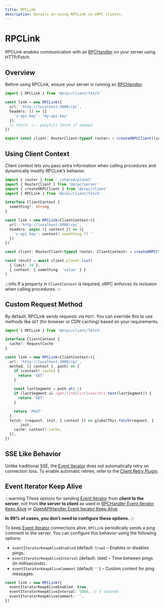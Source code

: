 ```yaml
---
title: RPCLink
description: Details on using RPCLink in oRPC clients.
---
```


# RPCLink

RPCLink enables communication with an [RPCHandler](/docs/rpc-handler) on your server using HTTP/Fetch.

## Overview

Before using RPCLink, ensure your server is running an [RPCHandler](/docs/rpc-handler).

```ts
import { RPCLink } from '@orpc/client/fetch'

const link = new RPCLink({
  url: 'http://localhost:3000/rpc',
  headers: () => ({
    'x-api-key': 'my-api-key'
  }),
  // fetch: <-- polyfill fetch if needed
})

export const client: RouterClient<typeof router> = createORPCClient(link)
```

## Using Client Context

Client context lets you pass extra information when calling procedures and dynamically modify RPCLink’s behavior.

```ts twoslash
import { router } from './shared/planet'
import { RouterClient } from '@orpc/server'
import { createORPCClient } from '@orpc/client'
import { RPCLink } from '@orpc/client/fetch'

interface ClientContext {
  something?: string
}

const link = new RPCLink<ClientContext>({
  url: 'http://localhost:3000/rpc',
  headers: async ({ context }) => ({
    'x-api-key': context?.something ?? ''
  })
})

const client: RouterClient<typeof router, ClientContext> = createORPCClient(link)

const result = await client.planet.list(
  { limit: 10 },
  { context: { something: 'value' } }
)
```

:::info
If a property in `ClientContext` is required, oRPC enforces its inclusion when calling procedures.
:::

## Custom Request Method

By default, RPCLink sends requests via `POST`. You can override this to use methods like `GET` (for browser or CDN caching) based on your requirements.

```ts twoslash
import { RPCLink } from '@orpc/client/fetch'

interface ClientContext {
  cache?: RequestCache
}

const link = new RPCLink<ClientContext>({
  url: 'http://localhost:3000/rpc',
  method: ({ context }, path) => {
    if (context?.cache) {
      return 'GET'
    }

    const lastSegment = path.at(-1)
    if (lastSegment && /get|find|list|search/i.test(lastSegment)) {
      return 'GET'
    }

    return 'POST'
  },
  fetch: (request, init, { context }) => globalThis.fetch(request, {
    ...init,
    cache: context?.cache,
  }),
})
```

## SSE Like Behavior

Unlike traditional SSE, the [Event Iterator](/docs/event-iterator) does not automatically retry on connection loss. To enable automatic retries, refer to the [Client Retry Plugin](/docs/plugins/client-retry).

## Event Iterator Keep Alive

:::warning
These options for sending [Event Iterator](/docs/event-iterator) from **client to the server**, not from **the server to client** as used in [RPCHandler Event Iterator Keep Alive](/docs/rpc-handler#event-iterator-keep-alive) or [OpenAPIHandler Event Iterator Keep Alive](/docs/openapi/openapi-handler#event-iterator-keep-alive).

**In 99% of cases, you don't need to configure these options.**
:::

To keep [Event Iterator](/docs/event-iterator) connections alive, `RPCLink` periodically sends a ping comment to the server. You can configure this behavior using the following options:

- `eventIteratorKeepAliveEnabled` (default: `true`) – Enables or disables pings.
- `eventIteratorKeepAliveInterval` (default: `5000`) – Time between pings (in milliseconds).
- `eventIteratorKeepAliveComment` (default: `''`) – Custom content for ping messages.

```ts
const link = new RPCLink({
  eventIteratorKeepAliveEnabled: true,
  eventIteratorKeepAliveInterval: 5000, // 5 seconds
  eventIteratorKeepAliveComment: '',
})
```
